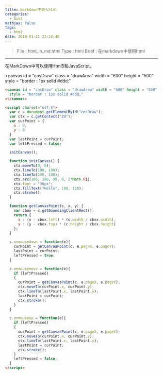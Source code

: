 ```yaml
---
title: markdown中嵌入html
categories:
  - Gist
mathjax: false
tags:
  - html
date: 2018-01-21 23:18:46
---
```


> File : html_in_md.html
> Type : html
> Brief : 在markdown中使用html

<!-- more -->

---

在MarkDown中可以使用Html5和JavaScript。

<canvas id = "cnsDraw" class = "drawArea" width = "600" height = "500"
  style = "border : 1px solid #ddd;"
></canvas>

<script charset="utf-8">
  var c = document.getElementById("cnsDraw");
  var ctx = c.getContext("2d");
  var curPoint = {
    x : 0,
    y : 0
  }
  var lastPoint = curPoint;
  var leftPressed = false;

  initCanvas();

  function initCanvas() {
    ctx.moveTo(0, 0);
    ctx.lineTo(100, 100);
    ctx.lineTo(200, 100);
    ctx.arc(100, 100, 99, 0, 2*Math.PI);
    ctx.font = "30px";
    ctx.fillText("Hello", 100, 110);
    ctx.stroke();
  }

  function getCanvasPoint(c, x, y) {
    var cbox = c.getBoundingClientRect();
    return {
      x : (x - cbox.left) * (c.width / cbox.width),
      y : (y - cbox.top) * (c.height / cbox.height)
    };
  }

  c.onmousedown = function(e){
    curPoint = getCanvasPoint(c, e.pageX, e.pageY);
    lastPoint = curPoint;
    leftPressed = true;
  }

  c.onmousemove = function(e){
    if (leftPressed)
    {
      curPoint = getCanvasPoint(c, e.pageX, e.pageY);
      ctx.moveTo(curPoint.x, curPoint.y);
      ctx.lineTo(lastPoint.x, lastPoint.y);
      lastPoint = curPoint;
      ctx.stroke();
    }
  }

  c.onmouseup = function(e){
    if (leftPressed)
    {
      curPoint = getCanvasPoint(c, e.pageX, e.pageY);
      ctx.moveTo(curPoint.x, curPoint.y);
      ctx.lineTo(lastPoint.x, lastPoint.y);
      lastPoint = curPoint;
      ctx.stroke();
    }
    leftPressed = false;
  }
</script>


```html
<canvas id = "cnsDraw" class = "drawArea" width = "600" height = "500"
  style = "border : 1px solid #ddd;"
></canvas>

<script charset="utf-8">
  var c = document.getElementById("cnsDraw");
  var ctx = c.getContext("2d");
  var curPoint = {
    x : 0,
    y : 0
  }
  var lastPoint = curPoint;
  var leftPressed = false;

  initCanvas();

  function initCanvas() {
    ctx.moveTo(0, 0);
    ctx.lineTo(100, 100);
    ctx.lineTo(200, 100);
    ctx.arc(100, 100, 99, 0, 2*Math.PI);
    ctx.font = "30px";
    ctx.fillText("Hello", 100, 110);
    ctx.stroke();
  }

  function getCanvasPoint(c, x, y) {
    var cbox = c.getBoundingClientRect();
    return {
      x : (x - cbox.left) * (c.width / cbox.width),
      y : (y - cbox.top) * (c.height / cbox.height)
    };
  }

  c.onmousedown = function(e){
    curPoint = getCanvasPoint(c, e.pageX, e.pageY);
    lastPoint = curPoint;
    leftPressed = true;
  }

  c.onmousemove = function(e){
    if (leftPressed)
    {
      curPoint = getCanvasPoint(c, e.pageX, e.pageY);
      ctx.moveTo(curPoint.x, curPoint.y);
      ctx.lineTo(lastPoint.x, lastPoint.y);
      lastPoint = curPoint;
      ctx.stroke();
    }
  }

  c.onmouseup = function(e){
    if (leftPressed)
    {
      curPoint = getCanvasPoint(c, e.pageX, e.pageY);
      ctx.moveTo(curPoint.x, curPoint.y);
      ctx.lineTo(lastPoint.x, lastPoint.y);
      lastPoint = curPoint;
      ctx.stroke();
    }
    leftPressed = false;
  }
</script>

```
